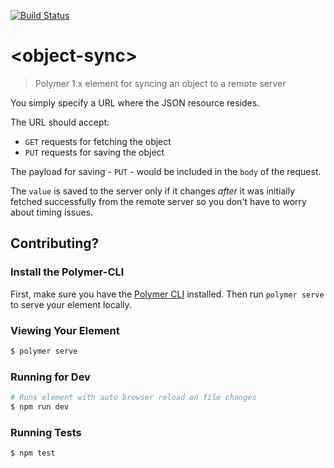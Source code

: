 [![Build Status](https://travis-ci.org/TheProfs/object-sync.svg?branch=master)](https://travis-ci.org/TheProfs/object-sync)

# \<object-sync\>

> Polymer 1.x element for syncing an object to a remote server

You simply specify a URL where the JSON resource resides.

The URL should accept:

- `GET` requests for fetching the object
- `PUT` requests for saving the object

The payload for saving - `PUT` - would be included in the `body` of the request.

The `value` is saved to the server only if it changes *after* it was initially
fetched successfully from the remote server so you don't have to worry about
timing issues.

## Contributing?

### Install the Polymer-CLI

First, make sure you have
the [Polymer CLI](https://www.npmjs.com/package/polymer-cli) installed.
Then run `polymer serve` to serve your element locally.

### Viewing Your Element

```bash
$ polymer serve
```

### Running for Dev

```bash
# Runs element with auto browser reload on file changes
$ npm run dev
```

### Running Tests

```bash
$ npm test
```
